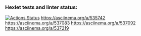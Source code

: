### Hexlet tests and linter status:
[![Actions Status](https://github.com/beha-ok/python-project-49/workflows/hexlet-check/badge.svg)](https://github.com/beha-ok/python-project-49/actions)
https://asciinema.org/a/535742
https://asciinema.org/a/537083
https://asciinema.org/a/537092
https://asciinema.org/a/537219